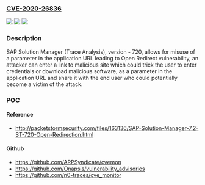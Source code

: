 ### [CVE-2020-26836](https://cve.mitre.org/cgi-bin/cvename.cgi?name=CVE-2020-26836)
![](https://img.shields.io/static/v1?label=Product&message=SAP%20Solution%20Manager%20(Trace%20Analysis)&color=blue)
![](https://img.shields.io/static/v1?label=Version&message=%3C720%20&color=brighgreen)
![](https://img.shields.io/static/v1?label=Vulnerability&message=Open%20Redirect&color=brighgreen)

### Description

SAP Solution Manager (Trace Analysis), version - 720, allows for misuse of a parameter in the application URL leading to Open Redirect vulnerability, an attacker can enter a link to malicious site which could trick the user to enter credentials or download malicious software, as a parameter in the application URL and share it with the end user who could potentially become a victim of the attack.

### POC

#### Reference
- http://packetstormsecurity.com/files/163136/SAP-Solution-Manager-7.2-ST-720-Open-Redirection.html

#### Github
- https://github.com/ARPSyndicate/cvemon
- https://github.com/Onapsis/vulnerability_advisories
- https://github.com/n0-traces/cve_monitor

